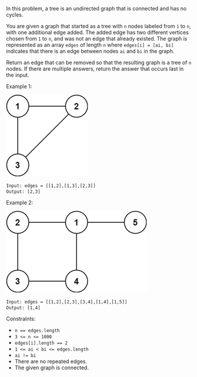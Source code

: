 In this problem, a tree is an undirected graph that is connected and has no cycles.

You are given a graph that started as a tree with `n` nodes labeled from `1` to `n`, with one additional edge added. The added edge has two different vertices chosen from `1` to `n`, and was not an edge that already existed. The graph is represented as an array `edges` of length `n` where `edges[i] = [ai, bi]` indicates that there is an edge between nodes `ai` and `bi` in the graph.

Return an edge that can be removed so that the resulting graph is a tree of `n` nodes. If there are multiple answers, return the answer that occurs last in the input.

 

Example 1:

![reduntant1-1-graph](reduntant1-1-graph.jpeg)
```
Input: edges = [[1,2],[1,3],[2,3]]
Output: [2,3]
```
Example 2:

![reduntant1-2-graph](reduntant1-2-graph.jpeg)
```
Input: edges = [[1,2],[2,3],[3,4],[1,4],[1,5]]
Output: [1,4]
 ```

Constraints:

- `n == edges.length`
- `3 <= n <= 1000`
- `edges[i].length == 2`
- `1 <= ai < bi <= edges.length`
- `ai != bi`
- There are no repeated edges.
- The given graph is connected.